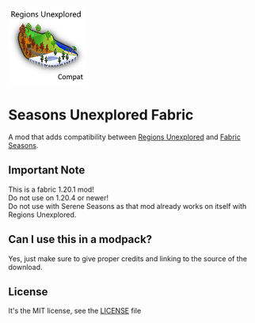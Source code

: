 <img src="assets/seasons_unexplored.png" alt="seasons_unexplored">

# Seasons Unexplored Fabric

A mod that adds compatibility between [Regions Unexplored](https://www.curseforge.com/minecraft/mc-mods/regions-unexplored) and [Fabric Seasons](https://www.curseforge.com/minecraft/mc-mods/fabric-seasons).

## Important Note
This is a fabric 1.20.1 mod! <br />
Do not use on 1.20.4 or newer! <br />
Do not use with Serene Seasons as that mod already works on itself with Regions Unexplored.

## Can I use this in a modpack?
Yes, just make sure to give proper credits and linking to the source of the download. 

## License
It's the MIT license, see the [LICENSE](./LICENSE) file